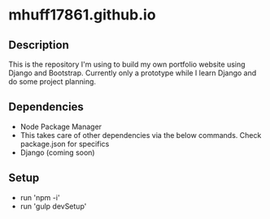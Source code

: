 # mhuff17861.github.io

## Description

This is the repository I'm using to build my own portfolio website using Django and Bootstrap. Currently only a prototype while I learn Django and do some project planning.

## Dependencies

- Node Package Manager
 - This takes care of other dependencies via the below commands. Check package.json for specifics
- Django (coming soon)

## Setup

- run 'npm -i'
- run 'gulp devSetup'
